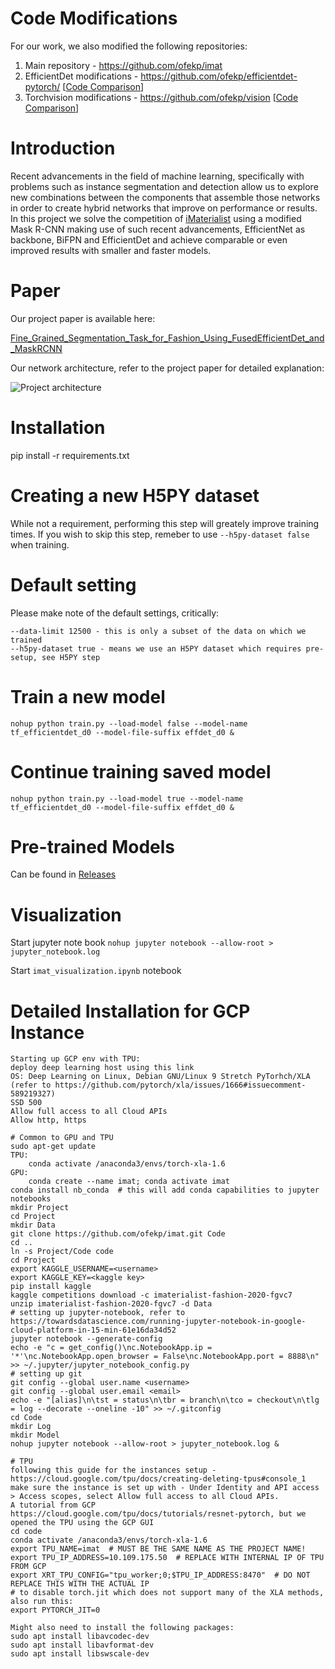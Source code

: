 # Code Modifications
For our work, we also modified the following repositories:
1. Main repository - https://github.com/ofekp/imat
1. EfficientDet modifications - https://github.com/ofekp/efficientdet-pytorch/ [[Code Comparison](https://github.com/rwightman/efficientdet-pytorch/compare/master...ofekp:master)]
1. Torchvision modifications - https://github.com/ofekp/vision [[Code Comparison](https://github.com/pytorch/vision/compare/master...ofekp:master)]

# Introduction
Recent advancements in the field of machine learning, specifically with problems such as instance segmentation and detection allow us to explore new combinations between the components that assemble those networks in order to create hybrid networks that improve on performance or results.
In this project we solve the competition of [iMaterialist](https://www.kaggle.com/c/imaterialist-fashion-2020-fgvc7/overview/description) using a modified Mask R-CNN making use of such recent advancements, EfficientNet as backbone, BiFPN and EfficientDet and achieve comparable or even improved results with smaller and faster models.

# Paper

Our project paper is available here:

[Fine_Grained_Segmentation_Task_for_Fashion_Using_FusedEfficientDet_and_MaskRCNN](https://github.com/ofekp/imat/blob/master/Paper/Fine_Grained_Segmentation_Task_for_Fashion_Using_FusedEfficientDet_and_MaskRCNN.pdf)

Our network architecture, refer to the project paper for detailed explanation:

![Project architecture](https://i.imgur.com/39SkxVL.png)

# Installation
pip install -r requirements.txt

# Creating a new H5PY dataset

While not a requirement, performing this step will greately improve training times.
If you wish to skip this step, remeber to use `--h5py-dataset false` when training.

# Default setting

Please make note of the default settings, critically:

```
--data-limit 12500 - this is only a subset of the data on which we trained
--h5py-dataset true - means we use an H5PY dataset which requires pre-setup, see H5PY step
```

# Train a new model

```
nohup python train.py --load-model false --model-name tf_efficientdet_d0 --model-file-suffix effdet_d0 &
```

# Continue training saved model

```
nohup python train.py --load-model true --model-name tf_efficientdet_d0 --model-file-suffix effdet_d0 &
```

# Pre-trained Models

Can be found in [Releases](https://github.com/ofekp/imat/releases/)

# Visualization

Start jupyter note book
`nohup jupyter notebook --allow-root > jupyter_notebook.log`

Start `imat_visualization.ipynb` notebook

# Detailed Installation for GCP Instance

```
Starting up GCP env with TPU:
deploy deep learning host using this link
OS: Deep Learning on Linux, Debian GNU/Linux 9 Stretch PyTorhch/XLA (refer to https://github.com/pytorch/xla/issues/1666#issuecomment-589219327)
SSD 500
Allow full access to all Cloud APIs
Allow http, https

# Common to GPU and TPU
sudo apt-get update
TPU:
	conda activate /anaconda3/envs/torch-xla-1.6
GPU: 
	conda create --name imat; conda activate imat
conda install nb_conda  # this will add conda capabilities to jupyter notebooks
mkdir Project
cd Project
mkdir Data
git clone https://github.com/ofekp/imat.git Code
cd ..
ln -s Project/Code code
cd Project
export KAGGLE_USERNAME=<username>
export KAGGLE_KEY=<kaggle key>
pip install kaggle
kaggle competitions download -c imaterialist-fashion-2020-fgvc7
unzip imaterialist-fashion-2020-fgvc7 -d Data
# setting up jupyter-notebook, refer to https://towardsdatascience.com/running-jupyter-notebook-in-google-cloud-platform-in-15-min-61e16da34d52
jupyter notebook --generate-config
echo -e "c = get_config()\nc.NotebookApp.ip = '*'\nc.NotebookApp.open_browser = False\nc.NotebookApp.port = 8888\n" >> ~/.jupyter/jupyter_notebook_config.py
# setting up git
git config --global user.name <username>
git config --global user.email <email>
echo -e "[alias]\n\tst = status\n\tbr = branch\n\tco = checkout\n\tlg = log --decorate --oneline -10" >> ~/.gitconfig
cd Code
mkdir Log
mkdir Model
nohup jupyter notebook --allow-root > jupyter_notebook.log &

# TPU
following this guide for the instances setup - https://cloud.google.com/tpu/docs/creating-deleting-tpus#console_1
make sure the instance is set up with - Under Identity and API access > Access scopes, select Allow full access to all Cloud APIs.
A tutorial from GCP https://cloud.google.com/tpu/docs/tutorials/resnet-pytorch, but we opened the TPU using the GCP GUI
cd code
conda activate /anaconda3/envs/torch-xla-1.6
export TPU_NAME=imat  # MUST BE THE SAME NAME AS THE PROJECT NAME!
export TPU_IP_ADDRESS=10.109.175.50  # REPLACE WITH INTERNAL IP OF TPU FROM GCP
export XRT_TPU_CONFIG="tpu_worker;0;$TPU_IP_ADDRESS:8470"  # DO NOT REPLACE THIS WITH THE ACTUAL IP
# to disable torch.jit which does not support many of the XLA methods, also run this:
export PYTORCH_JIT=0

Might also need to install the following packages:
sudo apt install libavcodec-dev
sudo apt install libavformat-dev
sudo apt install libswscale-dev
```
